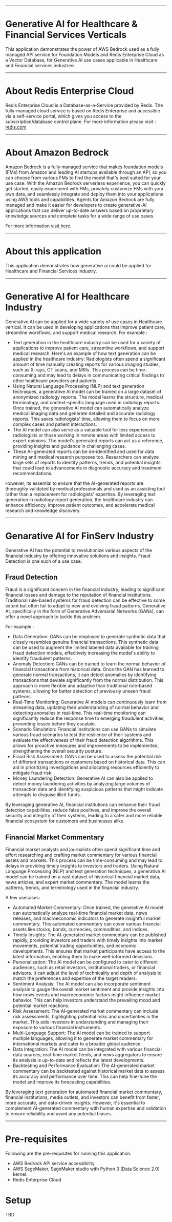 -----
# Generative AI for Healthcare & Financial Services Verticals

This application demonstrates the power of AWS Bedrock used as a fully managed API service for Foundation Models and Redis Enterprise Cloud as a Vector Database, for Generative AI use cases applicable in Healthcare and Financial services industries.

-----
# About Redis Enterprise Cloud

Redis Enterprise Cloud is a Database-as-a-Service provided by Redis. The fully-managed cloud service is based on Redis Enterprise and accessible via a self-service portal, which gives you access to the subscription/database control plane. For more information please visit : [redis.com](https://redis.com/redis-enterprise-cloud/overview/)

-----
# About Amazon Bedrock

Amazon Bedrock is a fully managed service that makes foundation models (FMs) from Amazon and leading AI startups available through an API, so you can choose from various FMs to find the model that's best suited for your use case. With the Amazon Bedrock serverless experience, you can quickly get started, easily experiment with FMs, privately customize FMs with your own data, and seamlessly integrate and deploy them into your applications using AWS tools and capabilities. Agents for Amazon Bedrock are fully managed and make it easier for developers to create generative-AI applications that can deliver up-to-date answers based on proprietary knowledge sources and complete tasks for a wide range of use cases.

For more information [visit here](https://aws.amazon.com/bedrock/).

-----
# About this application

This application demonstrates how generative ai could be applied for Healthcare and Financial Services industry.

------
# Generative AI for Healthcare Industry
Generative AI can be applied for a wide variety of use cases in Healthcare vertical. It can be used in developing applications that improve patient care, streamline workflows, and support medical research.
For example :
  - Text generation in the healthcare industry can be used for a variety of applications to improve patient care, streamline workflows, and support medical research. Here's an example of how text generation can be applied in the healthcare industry: Radiologists often spend a significant amount of time manually creating reports for various imaging studies, such as X-rays, CT scans, and MRIs. This process can be time-consuming and may lead to delays in communicating critical findings to other healthcare providers and patients.
  - Using Natural Language Processing (NLP) and text generation techniques, a generative AI model can be trained on a large dataset of anonymized radiology reports. The model learns the structure, medical terminology, and context-specific language used in radiology reports. Once trained, the generative AI model can automatically analyze medical imaging data and generate detailed and accurate radiology reports. This saves radiologists' time, allowing them to focus on more complex cases and patient interactions.
  - The AI model can also serve as a valuable tool for less experienced radiologists or those working in remote areas with limited access to expert opinions. The model's generated reports can act as a reference, providing insights and guidance in challenging cases.
  - These AI-generated reports can be de-identified and used for data mining and medical research purposes too. Researchers can analyze large sets of reports to identify patterns, trends, and potential insights that could lead to advancements in diagnostic accuracy and treatment recommendations.

However, its essential to ensure that the AI-generated reports are thoroughly validated by medical professionals and used as an assisting tool rather than a replacement for radiologists' expertise. By leveraging text generation in radiology report generation, the healthcare industry can enhance efficiency, improve patient outcomes, and accelerate medical research and knowledge discovery.

---------
# Genarative AI for FinServ Industry
Generative AI has the potential to revolutionize various aspects of the financial industry by offering innovative solutions and insights. Fraud Detection is one such of a use case.

## Fraud Detection

Fraud is a significant concern in the financial industry, leading to significant financial losses and damage to the reputation of financial institutions. Traditional rule-based systems for fraud detection can be effective to some extent but often fail to adapt to new and evolving fraud patterns. Generative AI, specifically in the form of Generative Adversarial Networks (GANs), can offer a novel approach to tackle this problem.

For example :
- Data Generation: GANs can be employed to generate synthetic data that closely resembles genuine financial transactions. This synthetic data can be used to augment the limited labeled data available for training fraud detection models, effectively increasing the model's ability to identify fraudulent patterns.
- Anomaly Detection: GANs can be trained to learn the normal behavior of financial transactions from historical data. Once the GAN has learned to generate normal transactions, it can detect anomalies by identifying transactions that deviate significantly from the normal distribution. This approach is more flexible and adaptive than traditional rule-based systems, allowing for better detection of previously unseen fraud patterns.
- Real-Time Monitoring: Generative AI models can continuously learn from streaming data, updating their understanding of normal behavior and detecting anomalies in real-time. This real-time monitoring can significantly reduce the response time to emerging fraudulent activities, preventing losses before they escalate.
- Scenario Simulation: Financial institutions can use GANs to simulate various fraud scenarios to test the resilience of their systems and evaluate the effectiveness of their fraud detection algorithms. This allows for proactive measures and improvements to be implemented, strengthening the overall security posture.
- Fraud Risk Assessment: GANs can be used to assess the potential risk of different transactions or customers based on historical data. This can aid in prioritizing investigations and allocating resources efficiently to mitigate fraud risk.
- Money Laundering Detection: Generative AI can also be applied to detect money laundering activities by analyzing large volumes of transaction data and identifying suspicious patterns that might indicate attempts to disguise illicit funds.

By leveraging generative AI, financial institutions can enhance their fraud detection capabilities, reduce false positives, and improve the overall security and integrity of their systems, leading to a safer and more reliable financial ecosystem for customers and businesses alike.

## Financial Market Commentary

Financial market analysts and journalists often spend significant time and effort researching and crafting market commentary for various financial assets and markets. This process can be time-consuming and may lead to delays in providing timely insights to investors and traders. Using Natural Language Processing (NLP) and text generation techniques, a generative AI model can be trained on a vast dataset of historical financial market data, news articles, and expert market commentary. The model learns the patterns, trends, and terminology used in the financial industry.

A few usecases:
- Automated Market Commentary: Once trained, the generative AI model can automatically analyze real-time financial market data, news releases, and macroeconomic indicators to generate insightful market commentary. This automated commentary can cover various financial assets like stocks, bonds, currencies, commodities, and indices.
- Timely Insights: The AI-generated market commentary can be published rapidly, providing investors and traders with timely insights into market movements, potential trading opportunities, and economic developments. This ensures that market participants have access to the latest information, enabling them to make well-informed decisions.
- Personalization: The AI model can be configured to cater to different audiences, such as retail investors, institutional traders, or financial advisors. It can adjust the level of technicality and depth of analysis to match the preferences and expertise of the target readers.
- Sentiment Analysis: The AI model can also incorporate sentiment analysis to gauge the overall market sentiment and provide insights into how news events and macroeconomic factors might influence market behavior. This can help investors understand the prevailing mood and potential market reactions.
- Risk Assessment: The AI-generated market commentary can include risk assessments, highlighting potential risks and uncertainties in the market. This aids investors in understanding and managing their exposure to various financial instruments.
- Multi-Language Support: The AI model can be trained to support multiple languages, allowing it to generate market commentary for international markets and cater to a broader global audience.
- Data Integration: The AI model can be integrated with various financial data sources, real-time market feeds, and news aggregators to ensure its analysis is up-to-date and reflects the latest developments.
- Backtesting and Performance Evaluation: The AI-generated market commentary can be backtested against historical market data to assess its accuracy and performance over time. This can help fine-tune the model and improve its forecasting capabilities.

By leveraging text generation for automated financial market commentary, financial institutions, media outlets, and investors can benefit from faster, more accurate, and data-driven insights. However, it's essential to complement AI-generated commentary with human expertise and validation to ensure reliability and avoid any potential biases.

-------
# Pre-requisites

Following are the pre-requisites for running this application.

* AWS Bedrock API service accessibility
* AWS SageMaker, SageMaker studio with Python 3 (Data Science 2.0) kernel.
* Redis Enterprise Cloud


# Setup
TBD
